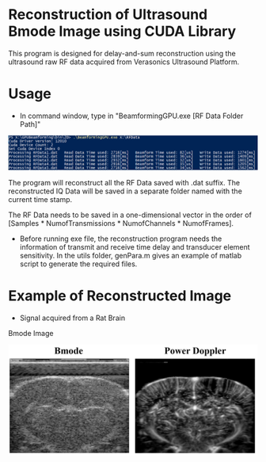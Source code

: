 # Reconstruction of Ultrasound Bmode Image using CUDA Library
This program is designed for delay-and-sum reconstruction using the ultrasound raw RF data acquired from Verasonics Ultrasound Platform.

# Usage
- In command window, type in "BeamformingGPU.exe [RF Data Folder Path]"

 <img src="examples/CommandWin.PNG" width="800px"/>

The program will reconstruct all the RF Data saved with .dat suffix. The reconstructed IQ Data will be saved in a separate folder named with the current time stamp.

The RF Data needs to be saved in a one-dimensional vector in the order of [Samples * NumofTransmissions * NumofChannels * NumofFrames]. 

- Before running exe file, the reconstruction program needs the information of transmit and receive time delay and transducer element sensitivity. In the utils folder, genPara.m gives an example of matlab script to generate the required files.

# Example of Reconstructed Image
- Signal acquired from a Rat Brain

Bmode Image 

<img src="examples/GPUBF.PNG" width="800px"/>








